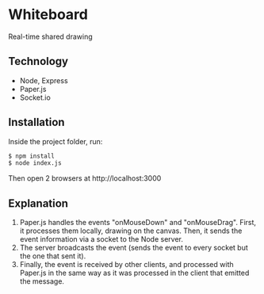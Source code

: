 # Whiteboard

Real-time shared drawing

## Technology

* Node, Express
* Paper.js
* Socket.io

## Installation

Inside the project folder, run:

```bash
$ npm install
$ node index.js
```

Then open 2 browsers at http://localhost:3000

## Explanation

1. Paper.js handles the events "onMouseDown" and "onMouseDrag". First, it processes them locally, drawing on the canvas. Then, it sends the event information via a socket to the Node server.
2. The server broadcasts the event (sends the event to every socket but the one that sent it). 
3. Finally, the event is received by other clients, and processed with Paper.js in the same way as it was processed in the client that emitted the message.


